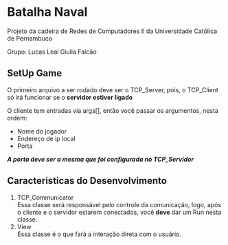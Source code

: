 # Batalha Naval

Projeto da cadeira de Redes de Computadores II da Universidade Católica de Pernambuco

Grupo:
Lucas Leal
Giulia Falcão

## SetUp Game

O primeiro arquivo a ser rodado deve ser o TCP_Server, pois, o TCP_Client só irá funcionar se o <b> servidor estiver ligado </b>

O cliente tem entradas via args[], então você passar os argumentos, nesta ordem:
  - Nome do jogador
  - Endereço de ip local
  - Porta
  
<b><i> A porta deve ser a mesma que foi configurada no TCP_Servidor </b></i>

## Caracteristicas do Desenvolvimento
<ol>
  <li> TCP_Communicator </li>
    Essa classe será responsável pelo controle da comunicação, logo, após o cliente e o servidor estarem conectados, você <b> deve </b> dar um Run nesta classe.

  <li> View </li>
    Essa classe é o que fará a interação direta com o usuário.
<ol>
